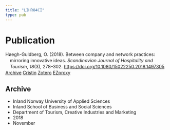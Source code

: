 ```yaml
---
title: "LIHR84CI"
type: pub
---
```

<h1>Publication</h1>
<article id="csl-bib-container-LIHR84CI" class="csl-bib-container">
  <div class="csl-bib-body" style="line-height: 1.35; padding-left: 1em; text-indent:-1em;">
  <div class="csl-entry">H&#xF8;egh-Guldberg, O. (2018). Between company and network practices: mirroring innovative ideas. <i>Scandinavian Journal of Hospitality and Tourism</i>, <i>18</i>(3), 278&#x2013;302. <a href="https://doi.org/10.1080/15022250.2018.1497305">https://doi.org/10.1080/15022250.2018.1497305</a></div>
</div>
  <div class="csl-bib-buttons">
    <a href="#taxonomy-article-LIHR84CI" class="csl-bib-button">Archive</a>
    <a href alt="Cristin URL" class="csl-bib-button">Cristin</a>
    <a href alt="Zotero URL" class="csl-bib-button">Zotero</a>
    <a href="http://ezproxy.inn.no/login?url=https://doi.org/10.1080/15022250.2018.1497305" class="csl-bib-button">EZproxy</a>
  </div>
  <div id="csl-bib-meta-container-LIHR84CI"></div>
</article>
<div id="csl-bib-meta-LIHR84CI" class="csl-bib-meta">
  <article id="taxonomy-article-LIHR84CI" class="taxonomy-article">
    <h1>Archive</h1>
    <ul>
      <li>Inland Norway University of Applied Sciences</li>
      <li>Inland School of Business and Social Sciences</li>
      <li>Department of Tourism, Creative Industries and Marketing</li>
      <li>2018</li>
      <li>November</li>
    </ul>
  </article>
</div>
